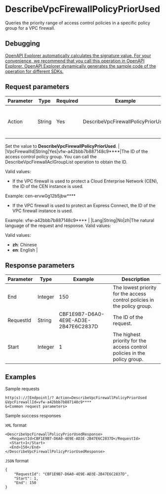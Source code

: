 # DescribeVpcFirewallPolicyPriorUsed

Queries the priority range of access control policies in a specific policy group for a VPC firewall.

## Debugging

[OpenAPI Explorer automatically calculates the signature value. For your convenience, we recommend that you call this operation in OpenAPI Explorer. OpenAPI Explorer dynamically generates the sample code of the operation for different SDKs.](https://api.aliyun.com/#product=Cloudfw&api=DescribeVpcFirewallPolicyPriorUsed&type=RPC&version=2017-12-07)

## Request parameters

|Parameter|Type|Required|Example|Description|
|---------|----|--------|-------|-----------|
|Action|String|Yes|DescribeVpcFirewallPolicyPriorUsed|The operation that you want to perform.

 Set the value to **DescribeVpcFirewallPolicyPriorUsed**. |
|VpcFirewallId|String|Yes|vfw-a42bbb7b887148c9\*\*\*\*|The ID of the access control policy group. You can call the DescribeVpcFirewallAclGroupList operation to obtain the ID.

 Valid values:

 -   If the VPC firewall is used to protect a Cloud Enterprise Network \(CEN\), the ID of the CEN instance is used.

Example: cen-ervw0g12b5jbw\*\*\*\*

-   If the VPC firewall is used to protect an Express Connect, the ID of the VPC firewall instance is used.

Example: vfw-a42bbb7b887148c9\*\*\*\* |
|Lang|String|No|zh|The natural language of the request and response. Valid values:

 Valid values:

 -   **zh**: Chinese
-   **en**: English |

## Response parameters

|Parameter|Type|Example|Description|
|---------|----|-------|-----------|
|End|Integer|150|The lowest priority for the access control policies in the policy group. |
|RequestId|String|CBF1E9B7-D6A0-4E9E-AD3E-2B47E6C2837D|The ID of the request. |
|Start|Integer|1|The highest priority for the access control policies in the policy group. |

## Examples

Sample requests

```
http(s)://[Endpoint]/? Action=DescribeVpcFirewallPolicyPriorUsed
&VpcFirewallId=vfw-a42bbb7b887148c9****
&<Common request parameters>
```

Sample success responses

`XML` format

```
<DescribeVpcFirewallPolicyPriorUsedResponse>
  <RequestId>CBF1E9B7-D6A0-4E9E-AD3E-2B47E6C2837D</RequestId>
  <Start>1</Start>
  <End>150</End>
</DescribeVpcFirewallPolicyPriorUsedResponse>
```

`JSON` format

```
{
    "RequestId": "CBF1E9B7-D6A0-4E9E-AD3E-2B47E6C2837D",
    "Start": 1,
    "End": 150
}
```

